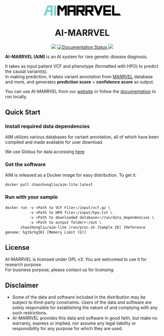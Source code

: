<p align="center">
  <img width="50%" align="center" src="https://raw.githubusercontent.com/LiuzLab/AI_MARRVEL/main/docs/images/logo.v1.png" alt="logo">
</p>
  <h1 align="center">
  AI-MARRVEL
</h1>

<p align="center">
  <a style="text-decoration:none">
    <img src="https://img.shields.io/badge/AI_MARRVEL-v1.0.1-blue.svg"/>
  </a>
  <a href='https://ai-marrvel.readthedocs.io/en/latest/?badge=latest'>
      <img src='https://readthedocs.org/projects/ai-marrvel/badge/?version=latest' alt='Documentation Status' />
  </a>
  <a style="text-decoration:none">
    <img src="http://img.shields.io/badge/Preprint-DOI:10.2139/ssrn.4465963-lightgreen.svg"/>
  </a>
</p>

**AI-MARRVEL (AIM)** is an AI system for rare genetic disease diagnosis.  

It takes as input patient VCF and phenotype (formatted with HPO) to predict the causal variant(s).    
In making prediction, it takes variant annotation from [MARRVEL](https://marrvel.org/) database and more, 
and generates **prediction score** + **confidence score** as output.  


You can use AI-MARRVEL from our [website](https://ai.marrvel.org/) or follow the [documentation](https://ai-marrvel.readthedocs.io/en/latest/) to run locally.



## Quick Start

### Install required data dependencies
AIM utilizes various databases for variant annotation, all of which have been compiled and made available for user download.  
  
We use Globus for data accessing [here](https://app.globus.org/file-manager?origin_id=6810458e-b702-423f-9f0c-070c1691482d&origin_path=%2F)

### Get the software
AIM is released as a Docker image for easy distribution. To get it:
```
docker pull chaozhongliu/aim-lite:latest
```

### Run with your sample
```
docker run -v <Path to VCF File>:/input/vcf.gz \
           -v <Path to HPO file>:/input/hpo.txt \
           -v <Path to downloaded database>:/run/data_dependencies \
           -v <Path to output folder>:/out \
       chaozhongliu/aim-lite /run/proc.sh [Sample ID] [Reference genome: hg19/hg38] [Memory Limit (G)]
```

## License
AI-MARRVEL is licensed under GPL v3. You are welcomed to use it for research purpose.  
For business purpose, please contact us for licensing.


## Disclaimer
- Some of the data and software included in the distribution may be subject to third-party constraints. Users of the data and software are solely responsible for establishing the nature of and complying with any such restrictions.
- AI-MARRVEL provides this data and software in good faith, but make no warranty, express or implied, nor assume any legal liability or responsibility for any purpose for which they are used.
